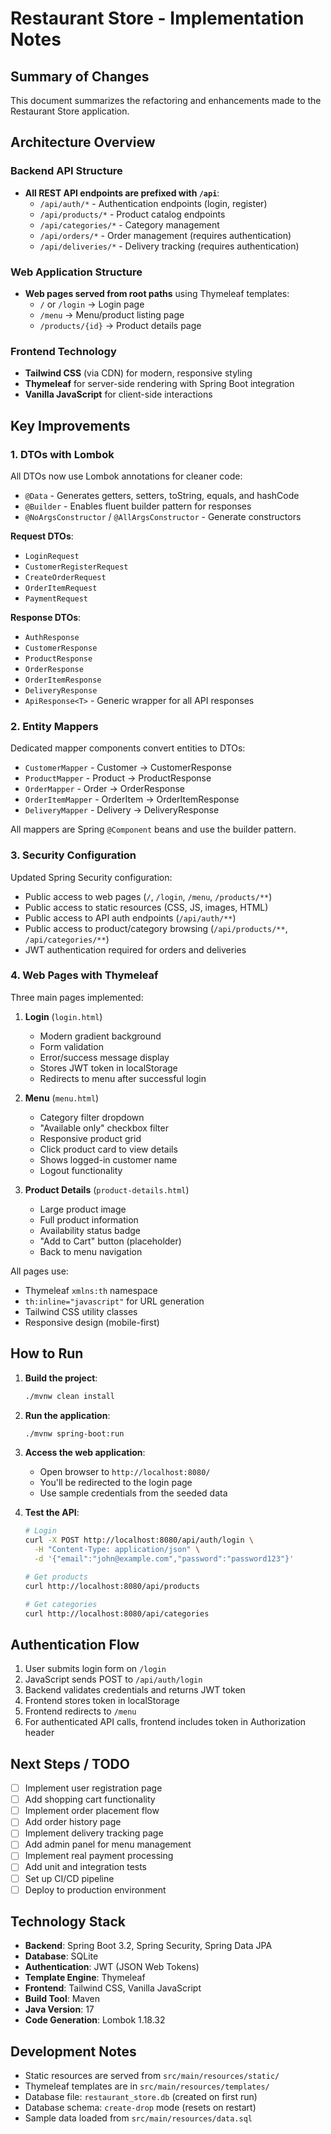 # Restaurant Store - Implementation Notes

## Summary of Changes

This document summarizes the refactoring and enhancements made to the Restaurant Store application.

## Architecture Overview

### Backend API Structure
- **All REST API endpoints are prefixed with `/api`**:
  - `/api/auth/*` - Authentication endpoints (login, register)
  - `/api/products/*` - Product catalog endpoints
  - `/api/categories/*` - Category management
  - `/api/orders/*` - Order management (requires authentication)
  - `/api/deliveries/*` - Delivery tracking (requires authentication)

### Web Application Structure
- **Web pages served from root paths** using Thymeleaf templates:
  - `/` or `/login` → Login page
  - `/menu` → Menu/product listing page
  - `/products/{id}` → Product details page

### Frontend Technology
- **Tailwind CSS** (via CDN) for modern, responsive styling
- **Thymeleaf** for server-side rendering with Spring Boot integration
- **Vanilla JavaScript** for client-side interactions

## Key Improvements

### 1. DTOs with Lombok
All DTOs now use Lombok annotations for cleaner code:
- `@Data` - Generates getters, setters, toString, equals, and hashCode
- `@Builder` - Enables fluent builder pattern for responses
- `@NoArgsConstructor` / `@AllArgsConstructor` - Generate constructors

**Request DTOs**:
- `LoginRequest`
- `CustomerRegisterRequest`
- `CreateOrderRequest`
- `OrderItemRequest`
- `PaymentRequest`

**Response DTOs**:
- `AuthResponse`
- `CustomerResponse`
- `ProductResponse`
- `OrderResponse`
- `OrderItemResponse`
- `DeliveryResponse`
- `ApiResponse<T>` - Generic wrapper for all API responses

### 2. Entity Mappers
Dedicated mapper components convert entities to DTOs:
- `CustomerMapper` - Customer → CustomerResponse
- `ProductMapper` - Product → ProductResponse
- `OrderMapper` - Order → OrderResponse
- `OrderItemMapper` - OrderItem → OrderItemResponse  
- `DeliveryMapper` - Delivery → DeliveryResponse

All mappers are Spring `@Component` beans and use the builder pattern.

### 3. Security Configuration
Updated Spring Security configuration:
- Public access to web pages (`/`, `/login`, `/menu`, `/products/**`)
- Public access to static resources (CSS, JS, images, HTML)
- Public access to API auth endpoints (`/api/auth/**`)
- Public access to product/category browsing (`/api/products/**`, `/api/categories/**`)
- JWT authentication required for orders and deliveries

### 4. Web Pages with Thymeleaf
Three main pages implemented:
1. **Login** (`login.html`)
   - Modern gradient background
   - Form validation
   - Error/success message display
   - Stores JWT token in localStorage
   - Redirects to menu after successful login

2. **Menu** (`menu.html`)
   - Category filter dropdown
   - "Available only" checkbox filter
   - Responsive product grid
   - Click product card to view details
   - Shows logged-in customer name
   - Logout functionality

3. **Product Details** (`product-details.html`)
   - Large product image
   - Full product information
   - Availability status badge
   - "Add to Cart" button (placeholder)
   - Back to menu navigation

All pages use:
- Thymeleaf `xmlns:th` namespace
- `th:inline="javascript"` for URL generation
- Tailwind CSS utility classes
- Responsive design (mobile-first)

## How to Run

1. **Build the project**:
   ```bash
   ./mvnw clean install
   ```

2. **Run the application**:
   ```bash
   ./mvnw spring-boot:run
   ```

3. **Access the web application**:
   - Open browser to `http://localhost:8080/`
   - You'll be redirected to the login page
   - Use sample credentials from the seeded data

4. **Test the API**:
   ```bash
   # Login
   curl -X POST http://localhost:8080/api/auth/login \
     -H "Content-Type: application/json" \
     -d '{"email":"john@example.com","password":"password123"}'
   
   # Get products
   curl http://localhost:8080/api/products
   
   # Get categories
   curl http://localhost:8080/api/categories
   ```

## Authentication Flow

1. User submits login form on `/login`
2. JavaScript sends POST to `/api/auth/login`
3. Backend validates credentials and returns JWT token
4. Frontend stores token in localStorage
5. Frontend redirects to `/menu`
6. For authenticated API calls, frontend includes token in Authorization header

## Next Steps / TODO

- [ ] Implement user registration page
- [ ] Add shopping cart functionality
- [ ] Implement order placement flow
- [ ] Add order history page
- [ ] Implement delivery tracking page
- [ ] Add admin panel for menu management
- [ ] Implement real payment processing
- [ ] Add unit and integration tests
- [ ] Set up CI/CD pipeline
- [ ] Deploy to production environment

## Technology Stack

- **Backend**: Spring Boot 3.2, Spring Security, Spring Data JPA
- **Database**: SQLite
- **Authentication**: JWT (JSON Web Tokens)
- **Template Engine**: Thymeleaf
- **Frontend**: Tailwind CSS, Vanilla JavaScript
- **Build Tool**: Maven
- **Java Version**: 17
- **Code Generation**: Lombok 1.18.32

## Development Notes

- Static resources are served from `src/main/resources/static/`
- Thymeleaf templates are in `src/main/resources/templates/`
- Database file: `restaurant_store.db` (created on first run)
- Database schema: `create-drop` mode (resets on restart)
- Sample data loaded from `src/main/resources/data.sql`
